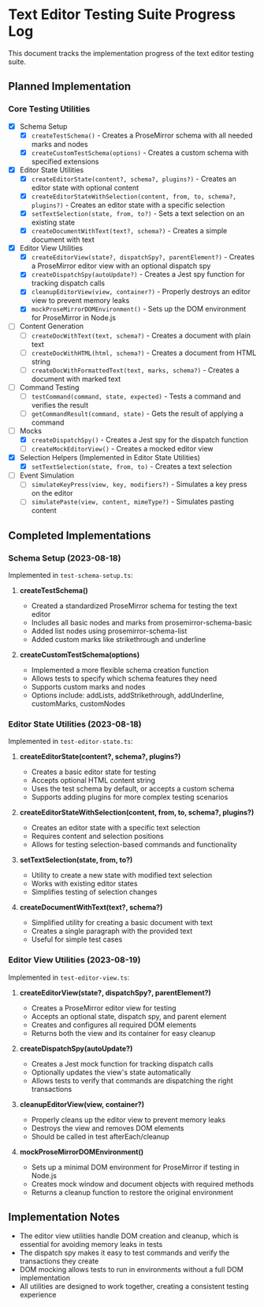 # Text Editor Testing Suite Progress Log

This document tracks the implementation progress of the text editor testing suite.

## Planned Implementation

### Core Testing Utilities

- [x] Schema Setup
  - [x] `createTestSchema()` - Creates a ProseMirror schema with all needed marks and nodes
  - [x] `createCustomTestSchema(options)` - Creates a custom schema with specified extensions

- [x] Editor State Utilities
  - [x] `createEditorState(content?, schema?, plugins?)` - Creates an editor state with optional content
  - [x] `createEditorStateWithSelection(content, from, to, schema?, plugins?)` - Creates an editor state with a specific selection
  - [x] `setTextSelection(state, from, to?)` - Sets a text selection on an existing state
  - [x] `createDocumentWithText(text?, schema?)` - Creates a simple document with text

- [x] Editor View Utilities
  - [x] `createEditorView(state?, dispatchSpy?, parentElement?)` - Creates a ProseMirror editor view with an optional dispatch spy
  - [x] `createDispatchSpy(autoUpdate?)` - Creates a Jest spy function for tracking dispatch calls
  - [x] `cleanupEditorView(view, container?)` - Properly destroys an editor view to prevent memory leaks
  - [x] `mockProseMirrorDOMEnvironment()` - Sets up the DOM environment for ProseMirror in Node.js

- [ ] Content Generation
  - [ ] `createDocWithText(text, schema?)` - Creates a document with plain text
  - [ ] `createDocWithHTML(html, schema?)` - Creates a document from HTML string
  - [ ] `createDocWithFormattedText(text, marks, schema?)` - Creates a document with marked text

- [ ] Command Testing
  - [ ] `testCommand(command, state, expected)` - Tests a command and verifies the result
  - [ ] `getCommandResult(command, state)` - Gets the result of applying a command

- [ ] Mocks
  - [x] `createDispatchSpy()` - Creates a Jest spy for the dispatch function
  - [ ] `createMockEditorView()` - Creates a mocked editor view 

- [x] Selection Helpers (Implemented in Editor State Utilities)
  - [x] `setTextSelection(state, from, to)` - Creates a text selection

- [ ] Event Simulation
  - [ ] `simulateKeyPress(view, key, modifiers?)` - Simulates a key press on the editor
  - [ ] `simulatePaste(view, content, mimeType?)` - Simulates pasting content

## Completed Implementations

### Schema Setup (2023-08-18)

Implemented in `test-schema-setup.ts`:

1. **createTestSchema()**
   - Created a standardized ProseMirror schema for testing the text editor
   - Includes all basic nodes and marks from prosemirror-schema-basic
   - Added list nodes using prosemirror-schema-list
   - Added custom marks like strikethrough and underline

2. **createCustomTestSchema(options)**
   - Implemented a more flexible schema creation function
   - Allows tests to specify which schema features they need
   - Supports custom marks and nodes
   - Options include: addLists, addStrikethrough, addUnderline, customMarks, customNodes

### Editor State Utilities (2023-08-18)

Implemented in `test-editor-state.ts`:

1. **createEditorState(content?, schema?, plugins?)**
   - Creates a basic editor state for testing
   - Accepts optional HTML content string
   - Uses the test schema by default, or accepts a custom schema
   - Supports adding plugins for more complex testing scenarios

2. **createEditorStateWithSelection(content, from, to, schema?, plugins?)**
   - Creates an editor state with a specific text selection
   - Requires content and selection positions
   - Allows for testing selection-based commands and functionality

3. **setTextSelection(state, from, to?)**
   - Utility to create a new state with modified text selection
   - Works with existing editor states
   - Simplifies testing of selection changes

4. **createDocumentWithText(text?, schema?)**
   - Simplified utility for creating a basic document with text
   - Creates a single paragraph with the provided text
   - Useful for simple test cases

### Editor View Utilities (2023-08-19)

Implemented in `test-editor-view.ts`:

1. **createEditorView(state?, dispatchSpy?, parentElement?)**
   - Creates a ProseMirror editor view for testing
   - Accepts an optional state, dispatch spy, and parent element
   - Creates and configures all required DOM elements
   - Returns both the view and its container for easy cleanup

2. **createDispatchSpy(autoUpdate?)**
   - Creates a Jest mock function for tracking dispatch calls
   - Optionally updates the view's state automatically
   - Allows tests to verify that commands are dispatching the right transactions

3. **cleanupEditorView(view, container?)**
   - Properly cleans up the editor view to prevent memory leaks
   - Destroys the view and removes DOM elements
   - Should be called in test afterEach/cleanup

4. **mockProseMirrorDOMEnvironment()**
   - Sets up a minimal DOM environment for ProseMirror if testing in Node.js
   - Creates mock window and document objects with required methods
   - Returns a cleanup function to restore the original environment

## Implementation Notes

- The editor view utilities handle DOM creation and cleanup, which is essential for avoiding memory leaks in tests
- The dispatch spy makes it easy to test commands and verify the transactions they create
- DOM mocking allows tests to run in environments without a full DOM implementation
- All utilities are designed to work together, creating a consistent testing experience
